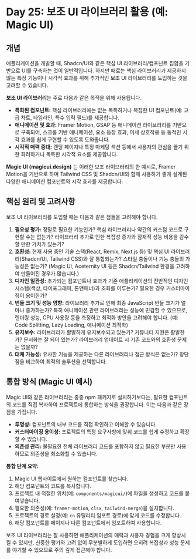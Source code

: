 # Day 25: 보조 UI 라이브러리 활용 (예: Magic UI)

## 개념

애플리케이션을 개발할 때, Shadcn/UI와 같은 핵심 UI 라이브러리/컴포넌트 집합을 기반으로 UI를 구축하는 것이 일반적입니다. 하지만 때로는 핵심 라이브러리가 제공하지 않는 특정 기능이나 시각적 효과를 위해 추가적인 보조 UI 라이브러리를 도입하는 것을 고려할 수 있습니다.

**보조 UI 라이브러리**는 주로 다음과 같은 목적을 위해 사용됩니다.

-   **특화된 컴포넌트:** 핵심 라이브러리에는 없는 독특하거나 복잡한 UI 컴포넌트(예: 고급 차트, 타임라인, 특수 입력 필드)를 제공합니다.
-   **애니메이션 및 효과:** Framer Motion, GSAP 등 애니메이션 라이브러리를 기반으로 구축되어, 스크롤 기반 애니메이션, 요소 등장 효과, 미세 상호작용 등 동적인 시각 효과를 쉽게 구현할 수 있도록 도와줍니다.
-   **시각적 매력 증대:** 랜딩 페이지나 특정 마케팅 섹션 등에서 사용자의 관심을 끌기 위한 화려하거나 독특한 시각적 요소를 제공합니다.

**Magic UI (magicui.design)** 는 이러한 보조 라이브러리의 한 예시로, Framer Motion을 기반으로 하며 Tailwind CSS 및 Shadcn/UI와 함께 사용하기 좋게 설계된 다양한 애니메이션 컴포넌트와 시각 효과를 제공합니다.

## 핵심 원리 및 고려사항

보조 UI 라이브러리를 도입할 때는 다음과 같은 점들을 고려해야 합니다.

1.  **필요성 평가:** 정말로 필요한 기능인가? 핵심 라이브러리나 약간의 커스텀 코드로 구현할 수는 없는가? 라이브러리 추가로 인한 복잡성 증가와 잠재적 성능 비용을 감수할 만한 가치가 있는가?
2.  **호환성:** 현재 사용 중인 기술 스택(React, Remix, Next.js 등) 및 핵심 UI 라이브러리(Shadcn/UI, Tailwind CSS)와 잘 통합되는가? 스타일 충돌이나 기능 충돌의 가능성은 없는가? (Magic UI, Aceternity UI 등은 Shadcn/Tailwind 환경을 고려하여 만들어진 경우가 많습니다.)
3.  **디자인 일관성:** 추가되는 컴포넌트나 효과가 기존 애플리케이션의 전반적인 디자인 시스템(색상, 타이포그래피, 톤앤매너)과 조화를 이루는가? 필요한 경우 커스터마이징이 용이한가?
4.  **번들 크기 및 성능 영향:** 라이브러리 추가로 인해 최종 JavaScript 번들 크기가 얼마나 증가하는가? 특히 애니메이션 관련 라이브러리는 성능에 민감할 수 있으므로, 렌더링 성능, CPU 사용량 등을 측정하고 최적화 방안을 고려해야 합니다. (예: Code Splitting, Lazy Loading, 애니메이션 최적화)
5.  **유지보수:** 라이브러리가 활발하게 유지보수되고 있는가? 커뮤니티 지원은 활발한가? 문서화는 잘 되어 있는가? 라이브러리 업데이트 시 기존 코드와의 호환성 문제는 없을까?
6.  **대체 가능성:** 유사한 기능을 제공하는 다른 라이브러리나 접근 방식은 없는가? 장단점을 비교하여 최적의 솔루션을 선택합니다.

## 통합 방식 (Magic UI 예시)

Magic UI와 같은 라이브러리는 종종 npm 패키지로 설치하기보다는, 필요한 컴포넌트의 코드를 직접 복사하여 프로젝트에 통합하는 방식을 권장합니다. 이는 다음과 같은 장점을 가집니다.

-   **투명성:** 컴포넌트의 내부 코드를 직접 확인하고 이해할 수 있습니다.
-   **커스터마이징 용이성:** 프로젝트의 특정 요구사항에 맞춰 코드를 쉽게 수정하고 확장할 수 있습니다.
-   **의존성 관리:** 불필요한 전체 라이브러리 코드를 포함하지 않고 필요한 부분만 사용하므로 의존성을 최소화할 수 있습니다.

**통합 단계 요약:**

1.  Magic UI 웹사이트에서 원하는 컴포넌트를 찾습니다.
2.  해당 컴포넌트의 코드를 복사합니다.
3.  프로젝트 내 적절한 위치(예: `components/magicui/`)에 파일을 생성하고 코드를 붙여넣습니다.
4.  필요한 의존성(예: `framer-motion`, `clsx`, `tailwind-merge`)을 설치합니다.
5.  프로젝트의 경로 설정(예: `cn` 유틸리티 임포트 경로)에 맞게 코드를 수정합니다.
6.  해당 컴포넌트를 페이지나 다른 컴포넌트에서 임포트하여 사용합니다.

보조 UI 라이브러리는 잘 사용하면 애플리케이션의 매력과 사용자 경험을 크게 향상시킬 수 있지만, 신중한 평가와 고려 없이 무분별하게 도입하면 오히려 복잡성과 성능 문제를 야기할 수 있으므로 주의 깊게 접근해야 합니다. 